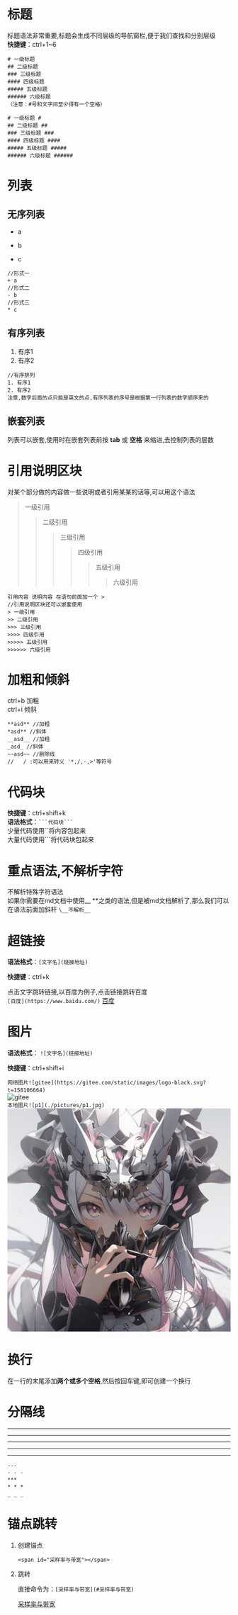 # 标题
标题语法非常重要,标题会生成不同层级的导航窗栏,便于我们查找和分别层级  
**快捷键**：ctrl+1~6

```
# 一级标题
## 二级标题
### 三级标题
#### 四级标题
##### 五级标题
###### 六级标题
（注意：#号和文字间至少得有一个空格）
```
```
# 一级标题 #
## 二级标题 ##
### 三级标题 ###
#### 四级标题 ####
##### 五级标题 #####
###### 六级标题 ######
```


# 列表
## 无序列表
+ a
- b
* c
```
//形式一
+ a
//形式二
- b
//形式三
* c
```
## 有序列表
1. 有序1
2. 有序2
```
//有序排列
1. 有序1
2. 有序2
注意,数字后面的点只能是英文的点,有序列表的序号是根据第一行列表的数字顺序来的
```
## 嵌套列表
列表可以嵌套,使用时在嵌套列表前按 **tab** 或 **空格** 来缩进,去控制列表的层数


# 引用说明区块
对某个部分做的内容做一些说明或者引用某某的话等,可以用这个语法
> 一级引用
> > 二级引用
> > > 三级引用
> > > > 四级引用
> > > > > 五级引用
> > > > >
> > > > > > 六级引用
```
引用内容 说明内容 在语句前面加一个 >
//引用说明区块还可以嵌套使用
> 一级引用
>> 二级引用
>>> 三级引用
>>>> 四级引用
>>>>> 五级引用
>>>>>> 六级引用
```


# 加粗和倾斜
ctrl+b 加粗  
ctrl+i 倾斜

```
**asd** //加粗
*asd** //斜体
__asd__ //加粗
_asd_ //斜体
~~asd~~ //删除线
//   / :可以用来转义 '*,/,-,>'等符号
```


# 代码块
**快捷键**：ctrl+shift+k  
**语法格式**：`` ```代码块``` ``  
少量代码使用``将内容包起来  
大量代码使用```将代码块包起来



# 重点语法,不解析字符
不解析特殊字符语法  
如果你需要在md文档中使用__ **之类的语法,但是被md文档解析了,那么我们可以在语法前面加斜杆
``\__不解析__``



# 超链接
**语法格式**：``[文字名](链接地址)`` 

**快捷键**：ctrl+k  

点击文字跳转链接,以百度为例子,点击链接跳转百度   
``[百度](https://www.baidu.com/)`` 
[百度](https://www.baidu.com/)


# 图片
**语法格式**： ``![文字名](链接地址)``  

**快捷键**：ctrl+shift+i  

``网络图片![gitee](https://gitee.com/static/images/logo-black.svg?t=158106664)``  
![gitee](https://gitee.com/static/images/logo-black.svg?t=158106664)  
``本地图片![p1](./pictures/p1.jpg) ``  
![p1](./pictures/p1.jpg)  

# 换行
在一行的末尾添加**两个或多个空格**,然后按回车键,即可创建一个换行


# 分隔线
---
- - -
***
* * *
_ _ _
```
---
- - - 
***
* * *
_ _ _
```

# 锚点跳转

1. 创建锚点

   `<span id="采样率与带宽"></span>`

   <span id="采样率与带宽"></span>

2. 跳转

   直接命令为：`[采样率与带宽](#采样率与带宽)`

   [采样率与带宽](#采样率与带宽)